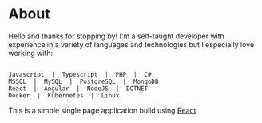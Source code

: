 # About

Hello and thanks for stopping by!  I'm a self-taught developer with experience in a variety of languages and technologies but I especially love working with:

```

Javascript  |  Typescript  |  PHP  |  C#
MSSQL  |  MySQL  |  PostgreSQL  |  MongoDB  
React  |  Angular  |  NodeJS  |  DOTNET
Docker  |  Kubernetes  |  Linux

```


This is a simple single page application build using [React](https://reactjs.org/)